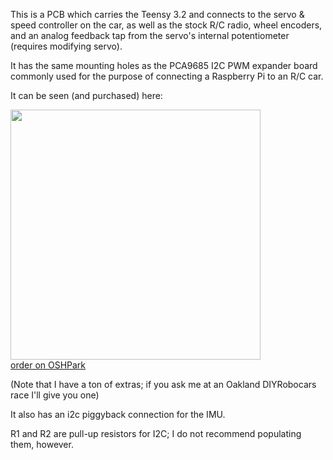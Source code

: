 This is a PCB which carries the Teensy 3.2 and connects to the servo & speed
controller on the car, as well as the stock R/C radio, wheel encoders, and an
analog feedback tap from the servo's internal potentiometer (requires modifying
servo).

It has the same mounting holes as the PCA9685 I2C PWM expander board commonly
used for the purpose of connecting a Raspberry Pi to an R/C car.

It can be seen (and purchased) here: 

<img src="https://644db4de3505c40a0444-327723bce298e3ff5813fb42baeefbaa.ssl.cf1.rackcdn.com/021b6d1d66606d016d28dd4cb05b3129.png" width="400"></img>
<br>
<a href="https://oshpark.com/shared_projects/DP0wzTcU">order on OSHPark</a>

(Note that I have a ton of extras; if you ask me at an Oakland DIYRobocars race
I'll give you one)

It also has an i2c piggyback connection for the IMU.

R1 and R2 are pull-up resistors for I2C; I do not recommend populating them,
however.

